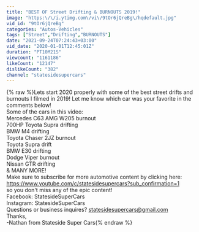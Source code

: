 ```yaml
---
title: "BEST OF Street Drifting & BURNOUTS 2019!"
image: "https:\/\/i.ytimg.com\/vi\/9tOr6jQreBg\/hqdefault.jpg"
vid_id: "9tOr6jQreBg"
categories: "Autos-Vehicles"
tags: ["Street","Drifting","BURNOUTS"]
date: "2021-09-24T07:24:43+03:00"
vid_date: "2020-01-01T12:45:01Z"
duration: "PT10M21S"
viewcount: "1161186"
likeCount: "12147"
dislikeCount: "382"
channel: "statesidesupercars"
---
```

{% raw %}Lets start 2020 properly with some of the best street drifts and burnouts I filmed in 2019! Let me know which car was your favorite in the comments below! <br />Some of the cars in this video: <br />Mercedes C63 AMG W205 burnout<br />700HP Toyota Supra drifting<br />BMW M4 drifting<br />Toyota Chaser 2JZ burnout<br />Toyota Supra drift <br />BMW E30 drifting<br />Dodge Viper burnout <br />Nissan GTR drifting<br />&amp; MANY MORE!<br />Make sure to subscribe for more automotive content by clicking here: <a rel="nofollow" target="blank" href="https://www.youtube.com/c/statesidesupercars?sub_confirmation=1">https://www.youtube.com/c/statesidesupercars?sub_confirmation=1</a><br />so you don't miss any of the epic content! <br />Facebook: StatesideSuperCars<br />Instagram: StatesideSuperCars<br />Questions or business inquires? statesidesupercars@gmail.com<br />Thanks,<br />-Nathan from Stateside Super Cars{% endraw %}
